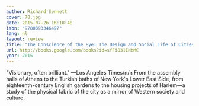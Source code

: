```yaml
---
author: Richard Sennett
cover: 78.jpg
date: 2015-07-26 16:18:48
isbn: "9780393346497"
lang: nl
layout: review
title: "The Conscience of the Eye: The Design and Social Life of Cities"
url: http://books.google.com/books?id=sfFi831ENbMC
year: 2015
---
```


"Visionary, often brilliant." —Los Angeles Times/n/n From the assembly halls of Athens to the Turkish baths of New York's Lower East Side, from eighteenth-century English gardens to the housing projects of Harlem—a study of the physical fabric of the city as a mirror of Western society and culture.
